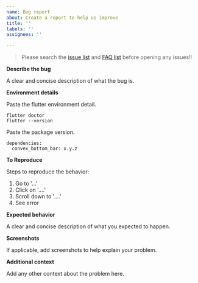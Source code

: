 ```yaml
---
name: Bug report
about: Create a report to help us improve
title: ''
labels: ''
assignees: ''

---
```


> Please search the [issue list](https://github.com/hacktons/convex_bottom_bar/issues) and [FAQ list](https://github.com/hacktons/convex_bottom_bar#faq) before opening any issues!!

**Describe the bug**

A clear and concise description of what the bug is.

**Environment details**

Paste the flutter environment detail.
```
flutter doctor
flutter --version
```
Paste the package version.
```
dependencies:
  convex_bottom_bar: x.y.z
```

**To Reproduce**

Steps to reproduce the behavior:
1. Go to '...'
2. Click on '....'
3. Scroll down to '....'
4. See error

**Expected behavior**

A clear and concise description of what you expected to happen.

**Screenshots**

If applicable, add screenshots to help explain your problem.

**Additional context**

Add any other context about the problem here.
